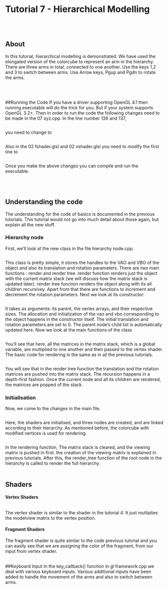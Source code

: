 # Tutorial 7 - Hierarchical Modelling

<br>
<br>

## About

In this tutorial, hierarchical modelling is demonstrated. We have used the
elongated version of the colorcube to represent an arm in the hierarchy. There are three arms in total, connected to one another. Use the keys 1,2 and 3 to switch between arms. Use Arrow keys, Pgup and Pgdn to rotate the arms.

<br>
<br>

##Running the Code
If you have a driver supporting OpenGL 4.1 then running executable will do
the trick for you. But if your system supports OpenGL 3.2+. Then in order
to run the code the following changes need to be made in the 07 xyz.cpp. In
the line number 136 and 137,

```cpp

```

you need to change to

```cpp

```
Also in the 02 fshader.glsl and 02 vshader.glsl you need to modify the first
line to
```cpp

```
Once you make the above changes you can compile and run the executable.

<br>
<br>

## Understanding the code
The understanding for the code of basics is documented in the previous tutorials. This tutorial would not go into much detail about those again, but
explain all the new stuff.

### Hierarchy node
First, we’ll look at the new class in the file hierarchy node.cpp.

```cpp

```
This class is pretty simple, it stores the handles to the VAO and VBO of
the object and also its translation and rotation parameters. There are two
main functions : render and render tree. render function renders just the
object with the current matrix stack (we will discuss how the matrix stack
is updated later). render tree function renders the object along with its all
children recursivey. Apart from that there are functions to increment and
decrement the rotation parameters. Next we look at its constructor:

```cpp

```
It takes as arguments: its parent, the vertex arrays, and their respective
sizes. The allocation and initialization of the vao and vbo corresponding
to the object happens in the constructor itself. The initial translation and
rotation parameters are set to 0. The parent node’s child list is automatically
updated here. Now we look at the main functions of the class

```cpp

```
You’ll see that here, all the matrices in the matrix stack, which is a global
variable, are multiplied to one another and then passed to the vertex shader.
The basic code for rendering is the same as in all the previous tutorials.

```cpp

```
You will see that in the render tree function the translation and the rotation
matrices are pushed into the matrix stack. The recursion happens in a
depth-first fashion. Once the current node and all its children are rendered,
the matrices are popped of the stack.

### Initialisation
Now, we come to the changes in the main file.
```cpp

```
Here, the shaders are initialised, and three nodes are created, and are
linked according to their hierarchy. As mentioned before, the colorcube with
modified vertices is used for rendering.
```cpp

```
In the rendering function, The matrix stack is cleared, and the viewing
matrix is pushed in first. the creation of the viewing matrix is explained in
previous tutorials. After this, the render_tree function of the root node in
the hierarchy is called to render the full hierarchy.
<br>
<br>

## Shaders

#### Vertex Shaders
```cpp

```
The vertex shader is similar to the shader in the tutorial 4. It just multiplies
the modelview matrix to the vertex position.

#### Fragment Shaders

The fragment shader is quite similar to the code previous tutorial and you
can easily see that we are assigning the color of the fragment, from our input
from vertex shader.
<br>
<br>

##Keyboard Input
In the key_callback() function in gl framework.cpp we deal with various keyboard inputs. Various additional inputs have been added to handle the movement of the arms and also to switch between arms.
```cpp

```
